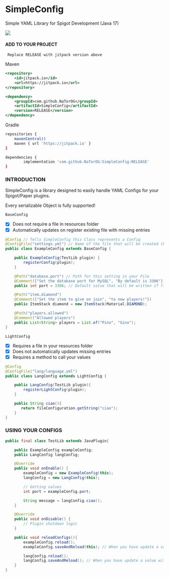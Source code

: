 # SimpleConfig
 Simple YAML Library for Spigot Development (Java 17)

 [![](https://jitpack.io/v/NaTorOG/SimpleConfig.svg)](https://jitpack.io/#NaTorOG/SimpleConfig)
  
#### ADD TO YOUR PROJECT
` Replace RELEASE with jitpack version above`

Maven
```xml
<repository>
    <id>jitpack.io</id>
    <url>https://jitpack.io</url>
</repository>
```
```xml
<dependency>
    <groupId>com.github.NaTorOG</groupId>
    <artifactId>SimpleConfig</artifactId>
    <version>RELEASE</version>
</dependency>
```
Gradle
```sh
repositories {
    mavenCentral()
    maven { url 'https://jitpack.io' }
}
```
```sh
dependencies {
        implementation 'com.github.NaTorOG:SimpleConfig:RELEASE'
}
```

### INTRODUCTION
SimpleConfig is a library designed to easily handle YAML Configs for your Spigot/Paper plugins. 

Every serializable Object is fully supported!


`BaseConfig`
- [x] Does not require a file in resources folder
- [x] Automatically updates on register existing file with missing entries

```java
@Config // Tells SimpleConfig this Class represents a Config
@ConfigFile("settings.yml") // Name of the file that will be created (Paths are supported)
public class ExampleConfig extends BaseConfig {

    public ExampleConfig(TestLib plugin) {
        registerConfig(plugin);
    }

    @Path("database.port") // Path for this setting in your File
    @Comment({"Set the database port for MySQL", "By default is 3306"}) // Some comments
    public int port = 3306; // Default value that will be written if file doesn't exists

    @Path("item.diamond")
    @Comment({"Set the item to give on join", "to new players!"})
    public ItemStack diamond = new ItemStack(Material.DIAMOND);

    @Path("players.allowed")
    @Comment("Allowed players")
    public List<String> players = List.of("Pino", "Gino");
}
```

`LightConfig`
- [x] Requires a file in your resources folder
- [x] Does not automatically updates missing entries
- [x] Requires a method to call your values
```java
@Config
@ConfigFile("lang/language.yml")
public class LangConfig extends LightConfig {

    public LangConfig(TestLib plugin){
        registerLightConfig(plugin);
    }

    public String ciao(){
       return fileConfiguration.getString("ciao");
    }
}
```

### USING YOUR CONFIGS
```java
public final class TestLib extends JavaPlugin{

    public ExampleConfig exampleConfig;
    public LangConfig langConfig;

    @Override
    public void onEnable() {
        exampleConfig = new ExampleConfig(this);
        langConfig = new LangConfig(this);

        // Getting values
        int port = exampleConfig.port;

        String message = langConfig.ciao();
    }

    @Override
    public void onDisable() {
        // Plugin shutdown logic
    }

    public void reloadConfigs(){
        exampleConfig.reload();
        exampleConfig.saveAndReload(this); // When you have update a value with fileConfiguration.set

        langConfig.reload();
        langConfig.saveAndReload(); // When you have update a value with fileConfiguration.set
    }
}
```